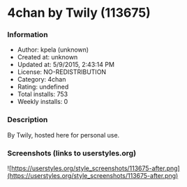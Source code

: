 # 4chan by Twily (113675)

### Information
- Author: kpela (unknown)
- Created at: unknown
- Updated at: 5/9/2015, 2:43:14 PM
- License: NO-REDISTRIBUTION
- Category: 4chan
- Rating: undefined
- Total installs: 753
- Weekly installs: 0


### Description
By Twily, hosted here for personal use.


### Screenshots (links to userstyles.org)
![https://userstyles.org/style_screenshots/113675-after.png](https://userstyles.org/style_screenshots/113675-after.png)


